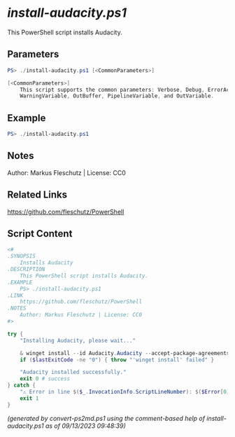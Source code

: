 *install-audacity.ps1*
================

This PowerShell script installs Audacity.

Parameters
----------
```powershell
PS> ./install-audacity.ps1 [<CommonParameters>]

[<CommonParameters>]
    This script supports the common parameters: Verbose, Debug, ErrorAction, ErrorVariable, WarningAction, 
    WarningVariable, OutBuffer, PipelineVariable, and OutVariable.
```

Example
-------
```powershell
PS> ./install-audacity.ps1

```

Notes
-----
Author: Markus Fleschutz | License: CC0

Related Links
-------------
https://github.com/fleschutz/PowerShell

Script Content
--------------
```powershell
<#
.SYNOPSIS
	Installs Audacity
.DESCRIPTION
	This PowerShell script installs Audacity.
.EXAMPLE
	PS> ./install-audacity.ps1
.LINK
	https://github.com/fleschutz/PowerShell
.NOTES
	Author: Markus Fleschutz | License: CC0
#>

try {
	"Installing Audacity, please wait..."

	& winget install --id Audacity.Audacity --accept-package-agreements --accept-source-agreements
	if ($lastExitCode -ne "0") { throw "'winget install' failed" }

	"Audacity installed successfully."
	exit 0 # success
} catch {
	"⚠️ Error in line $($_.InvocationInfo.ScriptLineNumber): $($Error[0])"
	exit 1
}
```

*(generated by convert-ps2md.ps1 using the comment-based help of install-audacity.ps1 as of 09/13/2023 09:48:39)*
